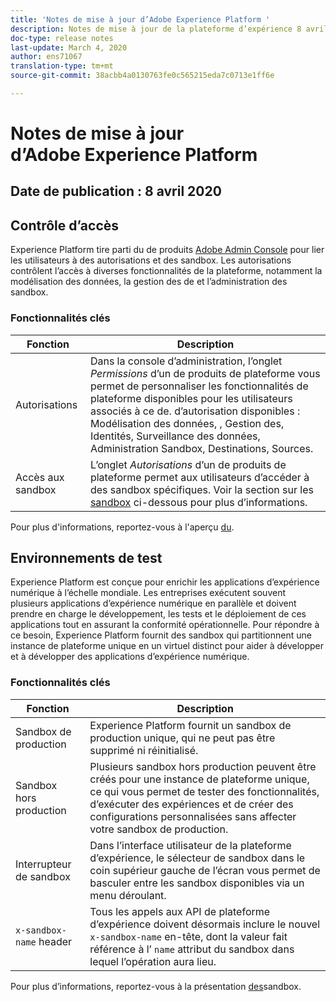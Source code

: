 ```yaml
---
title: 'Notes de mise à jour d’Adobe Experience Platform '
description: Notes de mise à jour de la plateforme d’expérience 8 avril 2020
doc-type: release notes
last-update: March 4, 2020
author: ens71067
translation-type: tm+mt
source-git-commit: 38acbb4a0130763fe0c565215eda7c0713e1ff6e

---
```



# Notes de mise à jour d’Adobe Experience Platform

## Date de publication : 8 avril 2020

## Contrôle d’accès

Experience Platform tire parti du de produits [Adobe Admin Console](https://adminconsole.adobe.com) pour lier les utilisateurs à des autorisations et des sandbox. Les autorisations contrôlent l’accès à diverses fonctionnalités de la plateforme, notamment la modélisation des données, la gestion des  de et l’administration des sandbox.

### Fonctionnalités clés

| Fonction | Description |
|--- | ---|
| Autorisations | Dans la console d’administration, l’onglet _Permissions_ d’un de produits de plateforme vous permet de personnaliser les fonctionnalités de plateforme disponibles pour les utilisateurs associés à ce  de.  d’autorisation disponibles : Modélisation des données, , Gestion des, Identités, Surveillance des données, Administration Sandbox, Destinations, Sources. |
| Accès aux sandbox | L’onglet _Autorisations_ d’un de produits de plateforme permet aux utilisateurs d’accéder à des sandbox spécifiques. Voir la section sur les [sandbox](#sandboxes) ci-dessous pour plus d’informations. |

Pour plus d&#39;informations, reportez-vous à l&#39;aperçu [du](../../access-control/home.md).

## Environnements de test

Experience Platform est conçue pour enrichir les applications d’expérience numérique à l’échelle mondiale. Les entreprises exécutent souvent plusieurs applications d’expérience numérique en parallèle et doivent prendre en charge le développement, les tests et le déploiement de ces applications tout en assurant la conformité opérationnelle. Pour répondre à ce besoin, Experience Platform fournit des sandbox qui partitionnent une instance de plateforme unique en un virtuel distinct pour aider à développer et à développer des applications d’expérience numérique.

### Fonctionnalités clés

| Fonction | Description |
|--- | ---|
| Sandbox de production | Experience Platform fournit un sandbox de production unique, qui ne peut pas être supprimé ni réinitialisé. |
| Sandbox hors production | Plusieurs sandbox hors production peuvent être créés pour une instance de plateforme unique, ce qui vous permet de tester des fonctionnalités, d’exécuter des expériences et de créer des configurations personnalisées sans affecter votre sandbox de production. |
| Interrupteur de sandbox | Dans l’interface utilisateur de la plateforme d’expérience, le sélecteur de sandbox dans le coin supérieur gauche de l’écran vous permet de basculer entre les sandbox disponibles via un menu déroulant. |
| `x-sandbox-name` header | Tous les appels aux API de plateforme d’expérience doivent désormais inclure le nouvel `x-sandbox-name` en-tête, dont la valeur fait référence à l’ `name` attribut du sandbox dans lequel l’opération aura lieu. |

Pour plus d’informations, reportez-vous à la présentation [des](../../sandboxes/home.md)sandbox.
